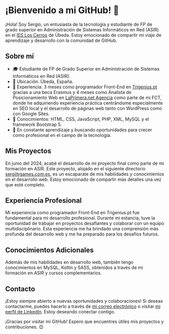 # ¡Bienvenido a mi GitHub! 👋

¡Hola! Soy Sergio, un entusiasta de la tecnología y estudiante de FP de grado superior en Administración de Sistemas Informáticos en Red (ASIR) en el [IES Los Cerros](https://loscerros.org/) de Úbeda. Estoy emocionado de compartir mi viaje de aprendizaje y desarrollo con la comunidad de GitHub.

## Sobre mí

- 🎓 Estudiante de FP de Grado Superior en Administración de Sistemas Informáticos en Red (ASIR).
- 📍 Ubicación: Úbeda, España.
- 💼 Experiencia: 3 meses como programador Front-End en [Trigenius.pt](https://www.trigenius.pt/) gracias a una beca Erasmus y 4 meses como Analista de Posicionamiento Web en [LaPrimera.net Agencia](https://laprimera.net/) como parte de mi FCT, donde he adquiriendo experiencia práctica centrándome especialmente en SEO local y el desarrollo de páginas web tanto con WordPress como con Google Sites.
- 🌱 Conocimientos: HTML, CSS, JavaScript, PHP, XML, MySQL y el framework Bootstrap 5.
- 🚀 En constante aprendizaje y buscando oportunidades para crecer como profesional en el campo de la tecnología.

## Mis Proyectos

En junio del 2024, acabé el desarrollo de mi proyecto final como parte de mi formación en ASIR. Este proyecto, alojado en el siguiente directorio [sergiitrgames.com.es](https://sergiitrgames.com.es/), es un escaparate de mis habilidades y conocimientos en el desarrollo web. Estoy emocionado de compartir más detalles una vez que esté completo.

## Experiencia Profesional

Mi experiencia como programador Front-End en Trigenius.pt fue fundamental para mi desarrollo profesional. Durante mi estancia, tuve la oportunidad de trabajar en proyectos desafiantes y colaborar con un equipo multidisciplinario. Esta experiencia me ha brindado una comprensión más profunda del desarrollo web y me ha preparado para los desafíos futuros.

## Conocimientos Adicionales

Además de mis habilidades en desarrollo web, también tengo conocimientos en MySQL, Kotlin y SASS, obtenidos a través de mi formación en ASIR y cursos complementarios.

## Contacto

¡Estoy siempre abierto a nuevas oportunidades y colaboraciones! Si deseas contactarme, puedes hacerlo a través de [mi correo electrónico](mailto:sergiotrillorodriguez123@gmail.com) o visitar [mi perfil de LinkedIn](https://www.linkedin.com/in/sergiitr11). Estoy deseando conectar contigo.

¡Gracias por visitar mi GitHub! Espero que encuentres útiles mis proyectos y contribuciones. 😊
